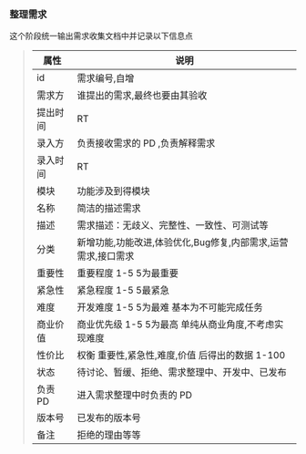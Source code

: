 ### 整理需求

这个阶段统一输出需求收集文档中并记录以下信息点

> 属性           | 说明 
> --------------|-------------- 
> id            |  需求编号,自增   
> 需求方         | 谁提出的需求,最终也要由其验收   
> 提出时间       | RT   
> 录入方         |  负责接收需求的 PD ,负责解释需求   
> 录入时间       | RT   
> 模块           |  功能涉及到得模块   
> 名称           | 简洁的描述需求 
> 描述           | 需求描述：无歧义、完整性、一致性、可测试等 
> 分类           | 新增功能,功能改进,体验优化,Bug修复,内部需求,运营需求,接口需求    
> 重要性         | 重要程度 1-5  5为最重要
> 紧急性         | 紧急程度 1-5  5最紧急
> 难度           | 开发难度 1-5  5为最难 基本为不可能完成任务  
> 商业价值       | 商业优先级 1-5  5为最高 单纯从商业角度,不考虑实现难度   
> 性价比         | 权衡 重要性,紧急性,难度,价值 后得出的数据 1-100   
> 状态           | 待讨论、暂缓、拒绝、需求整理中、开发中、已发布   
> 负责 PD        | 进入需求整理中时负责的 PD   
> 版本号         | 已发布的版本号   
> 备注         | 拒绝的理由等等
 
